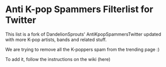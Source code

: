 # Anti K-pop Spammers Filterlist for Twitter
This list is a fork of DandelionSprouts' AntiKpopSpammersTwitter updated with more K-pop artists, bands and related stuff.

We are trying to remove all the K-poppers spam from the trending page :)

To add it, follow the instructions on the wiki (here)
